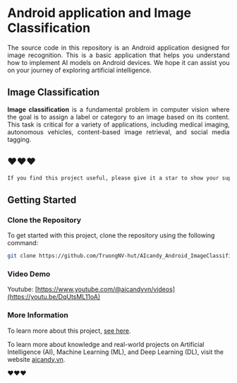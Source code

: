 # Android application and Image Classification

<p align="justify">
The source code in this repository is an Android application designed for image recognition. This is a basic application that helps you understand how to implement AI models on Android devices. We hope it can assist you on your journey of exploring artificial intelligence.
</p>

## Image Classification
<p align="justify">
<strong>Image classification</strong> is a fundamental problem in computer vision where the goal is to assign a label or category to an image based on its content. This task is critical for a variety of applications, including medical imaging, autonomous vehicles, content-based image retrieval, and social media tagging.
</p>


## ❤️❤️❤️


```bash
If you find this project useful, please give it a star to show your support and help others discover it!
```

## Getting Started

### Clone the Repository

To get started with this project, clone the repository using the following command:

```bash
git clone https://github.com/TruongNV-hut/AIcandy_Android_ImageClassification_yqpniyma.git
```

### Video Demo
Youtube: [https://www.youtube.com/@aicandyvn/videos](https://youtu.be/DqUtsML11oA)


### More Information
To learn more about this project, [see here](https://aicandy.vn/trien-khai-phan-loai-hinh-anh-tren-thiet-bi-android).

To learn more about knowledge and real-world projects on Artificial Intelligence (AI), Machine Learning (ML), and Deep Learning (DL), visit the website [aicandy.vn](https://aicandy.vn/).

❤️❤️❤️




